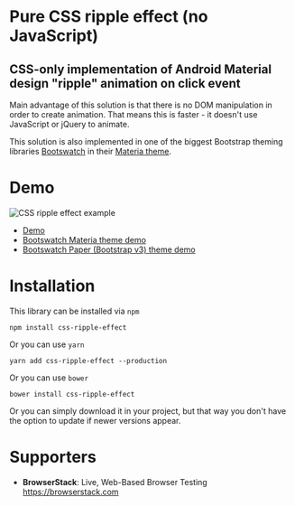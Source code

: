 # Pure CSS ripple effect (no JavaScript)

## CSS-only implementation of Android Material design "ripple" animation on click event

Main advantage of this solution is that there is no DOM manipulation in order to create animation. That means this is faster - it doesn't use JavaScript or jQuery to animate.

This solution is also implemented in one of the biggest Bootstrap theming libraries [Bootswatch](https://bootswatch.com/) in their [Materia theme](https://bootswatch.com/materia/#buttons).

Demo
====

![CSS ripple effect example](https://github.com/mladenplavsic/css-ripple-effect/raw/master/docs/images/example-css-ripple-effect.gif "CSS ripple effect example")

* [Demo](https://mladenplavsic.github.io/css-ripple-effect/)
* [Bootswatch Materia theme demo](https://bootswatch.com/materia/#buttons)
* [Bootswatch Paper (Bootstrap v3) theme demo](https://bootswatch.com/3/paper/#buttons)


Installation
============

This library can be installed via `npm` 
```
npm install css-ripple-effect
```
Or you can use `yarn`
```
yarn add css-ripple-effect --production
```
Or you can use `bower`
```
bower install css-ripple-effect
```


Or you can simply download it in your project, but that way you don't have the option to update if newer versions appear.

Supporters
==========

- **BrowserStack**: Live, Web-Based Browser Testing https://browserstack.com
